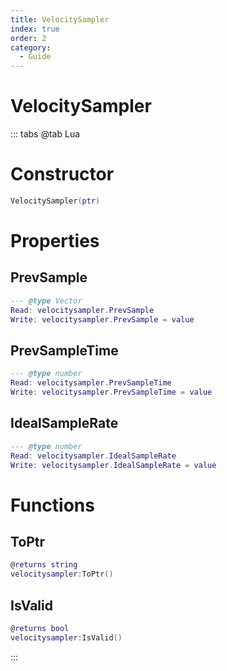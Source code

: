 ```yaml
---
title: VelocitySampler
index: true
order: 2
category:
  - Guide
---
```


# VelocitySampler

::: tabs
@tab Lua
# Constructor
```lua
VelocitySampler(ptr)
```
# Properties
## PrevSample 
```lua
--- @type Vector
Read: velocitysampler.PrevSample
Write: velocitysampler.PrevSample = value
```
## PrevSampleTime 
```lua
--- @type number
Read: velocitysampler.PrevSampleTime
Write: velocitysampler.PrevSampleTime = value
```
## IdealSampleRate 
```lua
--- @type number
Read: velocitysampler.IdealSampleRate
Write: velocitysampler.IdealSampleRate = value
```
# Functions
## ToPtr
```lua
@returns string
velocitysampler:ToPtr()
```
## IsValid
```lua
@returns bool
velocitysampler:IsValid()
```

:::